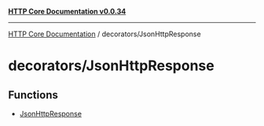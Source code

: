 [**HTTP Core Documentation v0.0.34**](../../README.md)

***

[HTTP Core Documentation](../../modules.md) / decorators/JsonHttpResponse

# decorators/JsonHttpResponse

## Functions

- [JsonHttpResponse](functions/JsonHttpResponse.md)
